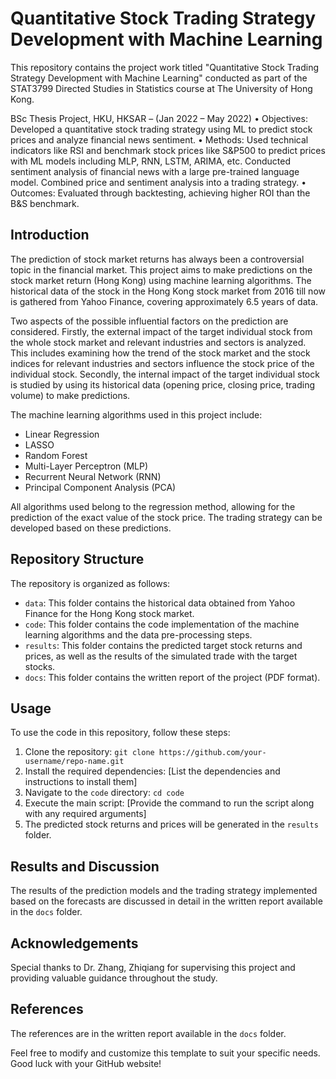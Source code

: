 # Quantitative Stock Trading Strategy Development with Machine Learning

This repository contains the project work titled "Quantitative Stock Trading Strategy Development with Machine Learning" conducted as part of the STAT3799 Directed Studies in Statistics course at The University of Hong Kong.

BSc Thesis Project, HKU, HKSAR – (Jan 2022 – May 2022)
• Objectives: Developed a quantitative stock trading strategy using ML to predict stock prices and
analyze financial news sentiment.
• Methods: Used technical indicators like RSI and benchmark stock prices like S&P500 to predict
prices with ML models including MLP, RNN, LSTM, ARIMA, etc. Conducted sentiment analysis of financial news with a large pre-trained language model. Combined price and sentiment analysis into a trading strategy.
• Outcomes: Evaluated through backtesting, achieving higher ROI than the B&S benchmark.

## Introduction

The prediction of stock market returns has always been a controversial topic in the financial market. This project aims to make predictions on the stock market return (Hong Kong) using machine learning algorithms. The historical data of the stock in the Hong Kong stock market from 2016 till now is gathered from Yahoo Finance, covering approximately 6.5 years of data.

Two aspects of the possible influential factors on the prediction are considered. Firstly, the external impact of the target individual stock from the whole stock market and relevant industries and sectors is analyzed. This includes examining how the trend of the stock market and the stock indices for relevant industries and sectors influence the stock price of the individual stock. Secondly, the internal impact of the target individual stock is studied by using its historical data (opening price, closing price, trading volume) to make predictions.

The machine learning algorithms used in this project include:

- Linear Regression
- LASSO
- Random Forest
- Multi-Layer Perceptron (MLP)
- Recurrent Neural Network (RNN)
- Principal Component Analysis (PCA)

All algorithms used belong to the regression method, allowing for the prediction of the exact value of the stock price. The trading strategy can be developed based on these predictions.

## Repository Structure

The repository is organized as follows:

- `data`: This folder contains the historical data obtained from Yahoo Finance for the Hong Kong stock market.
- `code`: This folder contains the code implementation of the machine learning algorithms and the data pre-processing steps.
- `results`: This folder contains the predicted target stock returns and prices, as well as the results of the simulated trade with the target stocks.
- `docs`: This folder contains the written report of the project (PDF format).

## Usage

To use the code in this repository, follow these steps:

1. Clone the repository: `git clone https://github.com/your-username/repo-name.git`
2. Install the required dependencies: [List the dependencies and instructions to install them]
3. Navigate to the `code` directory: `cd code`
4. Execute the main script: [Provide the command to run the script along with any required arguments]
5. The predicted stock returns and prices will be generated in the `results` folder.

## Results and Discussion

The results of the prediction models and the trading strategy implemented based on the forecasts are discussed in detail in the written report available in the `docs` folder.

## Acknowledgements

Special thanks to Dr. Zhang, Zhiqiang for supervising this project and providing valuable guidance throughout the study.

## References

The references are in the written report available in the `docs` folder.

Feel free to modify and customize this template to suit your specific needs. Good luck with your GitHub website!

